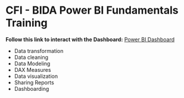 
# CFI - BIDA Power BI Fundamentals Training 

<!-- Link to my Tableau Link--> 
**Follow this link to interact with the Dashboard:** [Power BI Dashboard](https://kmohamedalie.github.io/Microsoft-Power-BI/)


 -  Data transformation
 -  Data cleaning
 -  Data Modeling
 -  DAX Measures
 -  Data visualization 
 -  Sharing Reports
 -  Dashboarding
